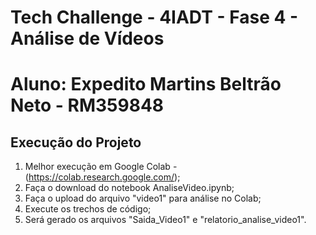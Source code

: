 # Tech Challenge - 4IADT - Fase 4 - Análise de Vídeos
# Aluno: Expedito Martins Beltrão Neto - RM359848  

## Execução do Projeto  

1. Melhor execução em Google Colab - (https://colab.research.google.com/);
2. Faça o download do notebook AnaliseVideo.ipynb;
3. Faça o upload do arquivo "video1" para análise no Colab;
4. Execute os trechos de código;
5. Será gerado os arquivos "Saida_Video1" e "relatorio_analise_video1".
